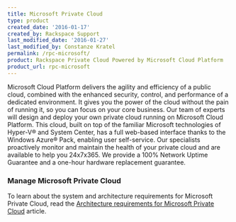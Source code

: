 ```yaml
---
title: Microsoft Private Cloud
type: product
created_date: '2016-01-17'
created_by: Rackspace Support
last_modified_date: '2016-01-27'
last_modified_by: Constanze Kratel
permalink: /rpc-microsoft/
product: Rackspace Private Cloud Powered by Microsoft Cloud Platform
product_url: rpc-microsoft
---
```


Microsoft Cloud Platform delivers the agility and efficiency of a public cloud, combined with the enhanced security, control, and performance of a dedicated environment. It gives you the power of the cloud without the pain of running it, so you can focus on your core business. Our team of experts will design and deploy your own private cloud running on Microsoft Cloud Platform. This cloud, built on top of the familiar Microsoft technologies of Hyper-V&reg; and System Center, has a full web-based interface thanks to the Windows Azure&reg; Pack, enabling user self-service. Our specialists proactively monitor and maintain the health of your private cloud and are available to help you 24x7x365. We provide a 100% Network Uptime Guarantee and a one-hour hardware replacement guarantee.

### Manage Microsoft Private Cloud
To learn about the system and architecture requirements for Microsoft Private Cloud, read the
[Architecture requirements for Microsoft Private Cloud](/how-to/architecture-requirements-for-rackspace-private-cloud-powered-by-microsoft) article.
